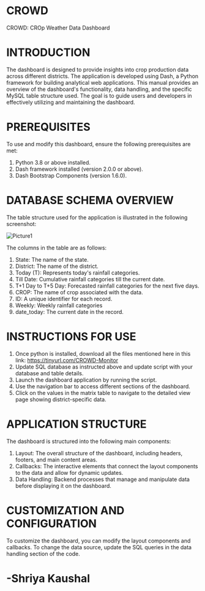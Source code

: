 # CROWD
CROWD: CROp Weather Data Dashboard

# INTRODUCTION
The dashboard is designed to provide insights into crop production data across different districts. The application is developed using Dash, a Python framework for building analytical web applications. This manual provides an overview of the dashboard's functionality, data handling, and the specific MySQL table structure used. The goal is to guide users and developers in effectively utilizing and maintaining the dashboard.

# PREREQUISITES
To use and modify this dashboard, ensure the following prerequisites are met:
1. Python 3.8 or above installed.
2. Dash framework installed (version 2.0.0 or above).
3. Dash Bootstrap Components (version 1.6.0).

# DATABASE SCHEMA OVERVIEW
The table structure used for the application is illustrated in the following screenshot:

![Picture1](https://github.com/user-attachments/assets/96cfc091-0289-482b-be16-cace2999b86b)
 
The columns in the table are as follows:
1. State: The name of the state.
2. District: The name of the district.
3. Today (T): Represents today's rainfall categories.
4. Till Date: Cumulative rainfall categories till the current date.
5. T+1 Day to T+5 Day: Forecasted rainfall categories for the next five days.
6. CROP: The name of crop associated with the data.
7. ID: A unique identifier for each record.
8. Weekly: Weekly rainfall categories
9. date_today: The current date in the record.

# INSTRUCTIONS FOR USE
1. Once python is installed, download all the files mentioned here in this link: https://tinyurl.com/CROWD-Monitor
2. Update SQL database as instructed above and update script with your database and table details. 
3. Launch the dashboard application by running the script.
4. Use the navigation bar to access different sections of the dashboard.
5. Click on the values in the matrix table to navigate to the detailed view page showing district-specific data.

# APPLICATION STRUCTURE
The dashboard is structured into the following main components:
1. Layout: The overall structure of the dashboard, including headers, footers, and main content areas.
2. Callbacks: The interactive elements that connect the layout components to the data and allow for dynamic updates.
3. Data Handling: Backend processes that manage and manipulate data before displaying it on the dashboard.

# CUSTOMIZATION AND CONFIGURATION
To customize the dashboard, you can modify the layout components and callbacks. To change the data source, update the SQL queries in the data handling section of the code.

# -Shriya Kaushal
